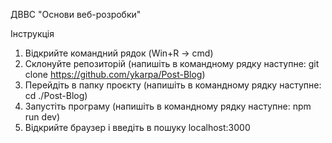 ДВВС "Основи веб-розробки"

Інструкція
1. Відкрийте командний рядок (Win+R -> cmd)
2. Склонуйте репозиторій (напишіть в командному рядку наступне: git clone https://github.com/ykarpa/Post-Blog)
3. Перейдіть в папку проєкту (напишіть в командному рядку наступне: cd ./Post-Blog)
4. Запустіть програму (напишіть в командному рядку наступне: npm run dev)
5. Відкрийте браузер і введіть в пошуку localhost:3000
